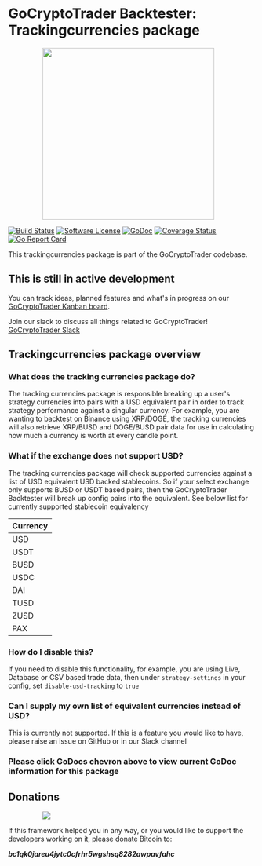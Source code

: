 # GoCryptoTrader Backtester: Trackingcurrencies package

<img src="/backtester/common/backtester.png?raw=true" width="350px" height="350px" hspace="70">


[![Build Status](https://github.com/thrasher-corp/gocryptotrader/actions/workflows/tests.yml/badge.svg?branch=master)](https://github.com/thrasher-corp/gocryptotrader/actions/workflows/tests.yml)
[![Software License](https://img.shields.io/badge/License-MIT-orange.svg?style=flat-square)](https://github.com/thrasher-corp/gocryptotrader/blob/master/LICENSE)
[![GoDoc](https://godoc.org/github.com/thrasher-corp/gocryptotrader?status.svg)](https://godoc.org/github.com/thrasher-corp/gocryptotrader/backtester/funding/trackingcurrencies)
[![Coverage Status](https://codecov.io/gh/thrasher-corp/gocryptotrader/graph/badge.svg?token=41784B23TS)](https://codecov.io/gh/thrasher-corp/gocryptotrader)
[![Go Report Card](https://goreportcard.com/badge/github.com/thrasher-corp/gocryptotrader)](https://goreportcard.com/report/github.com/thrasher-corp/gocryptotrader)


This trackingcurrencies package is part of the GoCryptoTrader codebase.

## This is still in active development

You can track ideas, planned features and what's in progress on our [GoCryptoTrader Kanban board](https://github.com/orgs/thrasher-corp/projects/3).

Join our slack to discuss all things related to GoCryptoTrader! [GoCryptoTrader Slack](https://join.slack.com/t/gocryptotrader/shared_invite/zt-38z8abs3l-gH8AAOk8XND6DP5NfCiG_g)

## Trackingcurrencies package overview

### What does the tracking currencies package do?
The tracking currencies package is responsible breaking up a user's strategy currencies into pairs with a USD equivalent pair in order to track strategy performance against a singular currency. For example, you are wanting to backtest on Binance using XRP/DOGE, the tracking currencies will also retrieve XRP/BUSD and DOGE/BUSD pair data for use in calculating how much a currency is worth at every candle point.

### What if the exchange does not support USD?
The tracking currencies package will check supported currencies against a list of USD equivalent USD backed stablecoins. So if your select exchange only supports BUSD or USDT based pairs, then the GoCryptoTrader Backtester will break up config pairs into the equivalent. See below list for currently supported stablecoin equivalency

| Currency |
|----------|
|USD       |
|USDT      |
|BUSD      |
|USDC      |
|DAI       |
|TUSD      |
|ZUSD      |
|PAX       |

### How do I disable this?
If you need to disable this functionality, for example, you are using Live, Database or CSV based trade data, then under `strategy-settings` in your config, set `disable-usd-tracking` to `true`

### Can I supply my own list of equivalent currencies instead of USD?
This is currently not supported. If this is a feature you would like to have, please raise an issue on GitHub or in our Slack channel

### Please click GoDocs chevron above to view current GoDoc information for this package
## Donations

<img src="https://github.com/thrasher-corp/gocryptotrader/blob/master/web/src/assets/donate.png?raw=true" hspace="70">

If this framework helped you in any way, or you would like to support the developers working on it, please donate Bitcoin to:

***bc1qk0jareu4jytc0cfrhr5wgshsq8282awpavfahc***
